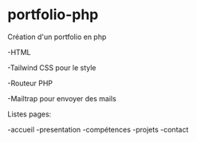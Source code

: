 # portfolio-php

Création d'un portfolio en php

-HTML

-Tailwind CSS pour le style

-Routeur PHP

-Mailtrap pour envoyer des mails



Listes pages:

-accueil
-presentation
-compétences
-projets
-contact
